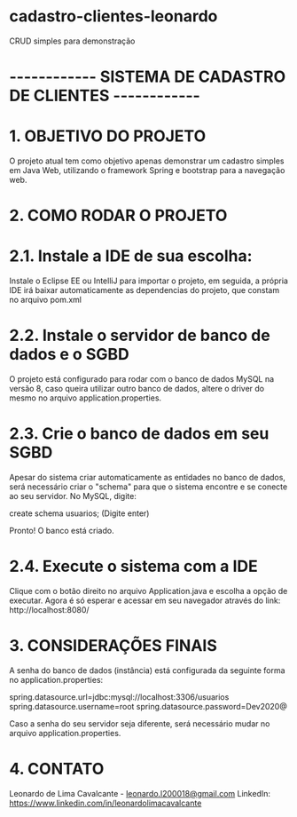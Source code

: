 # cadastro-clientes-leonardo
CRUD simples para demonstração

# ------------ SISTEMA DE CADASTRO DE CLIENTES ------------

# 1. OBJETIVO DO PROJETO

O projeto atual tem como objetivo apenas demonstrar um 
cadastro simples em Java Web, utilizando o framework 
Spring e bootstrap para a navegação web.

# 2. COMO RODAR O PROJETO

# 2.1. Instale a IDE de sua escolha:

Instale o Eclipse EE ou IntelliJ para importar o projeto, 
em seguida, a própria IDE irá baixar automaticamente as 
dependencias do projeto, que constam no arquivo pom.xml

# 2.2. Instale o servidor de banco de dados e o SGBD

O projeto está configurado para rodar com o banco de 
dados MySQL na versão 8, caso queira utilizar outro banco 
de dados, altere o driver do mesmo no arquivo 
application.properties.

# 2.3. Crie o banco de dados em seu SGBD

Apesar do sistema criar automaticamente as entidades no 
banco de dados, será necessário criar o "schema" para que 
o sistema encontre e se conecte ao seu servidor. No MySQL, 
digite: 

create schema usuarios; (Digite enter)

Pronto! O banco está criado.

# 2.4. Execute o sistema com a IDE

Clique com o botão direito no arquivo Application.java e 
escolha a opção de executar. Agora é só esperar e acessar em 
seu navegador através do link: http://localhost:8080/

# 3. CONSIDERAÇÕES FINAIS

A senha do banco de dados (instância) está configurada da 
seguinte forma no application.properties:

spring.datasource.url=jdbc:mysql://localhost:3306/usuarios
spring.datasource.username=root
spring.datasource.password=Dev2020@

Caso a senha do seu servidor seja diferente, será necessário 
mudar no arquivo application.properties.

# 4. CONTATO
Leonardo de Lima Cavalcante - leonardo.l200018@gmail.com
LinkedIn: https://www.linkedin.com/in/leonardolimacavalcante
